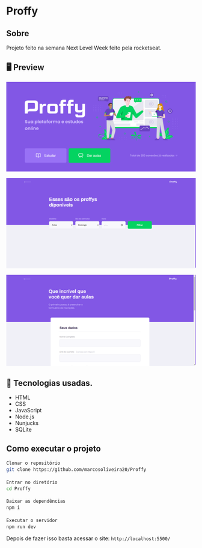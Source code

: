 # Proffy

## Sobre
Projeto feito na semana Next Level Week feito pela rocketseat.


## 🖥 Preview 
<p align="center">
  <img src="https://github.com/marcosoliveira20/Proffy/blob/master/public/preview/index.png" width="700" >
</p>
<p align="center">
  <img src="https://github.com/marcosoliveira20/Proffy/blob/master/public/preview/study.png" width="700" >
</p>
<p align="center">
  <img src="https://github.com/marcosoliveira20/Proffy/blob/master/public/preview/give-classes.png" width="700" >
</p>

## 🚀 Tecnologias usadas.

- HTML
- CSS
- JavaScript
- Node.js 
- Nunjucks 
- SQLite 

## Como executar o projeto

```bash
Clonar o repositório
git clone https://github.com/marcosoliveira20/Proffy

Entrar no diretório
cd Proffy

Baixar as dependências
npm i

Executar o servidor
npm run dev
```

Depois de fazer isso basta acessar  o site: `http://localhost:5500/`
